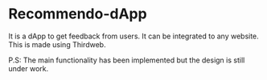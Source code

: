 # Recommendo-dApp

It is a dApp to get feedback from users. It can be integrated to any website. This is made using Thirdweb.

P.S: The main functionality has been implemented but the design is still under work.
